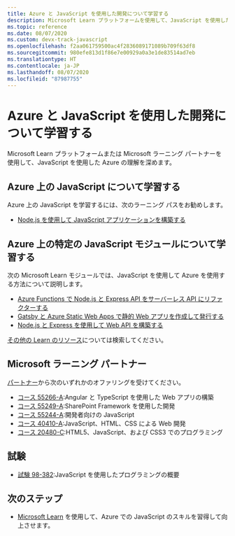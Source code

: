```yaml
---
title: Azure と JavaScript を使用した開発について学習する
description: Microsoft Learn プラットフォームを使用して、JavaScript を使用した Azure の理解を深める
ms.topic: reference
ms.date: 08/07/2020
ms.custom: devx-track-javascript
ms.openlocfilehash: f2aa061759500ac4f2836089171089b709f63df8
ms.sourcegitcommit: 980efe813d1f86e7e00929a0a3e1de83514ad7eb
ms.translationtype: HT
ms.contentlocale: ja-JP
ms.lasthandoff: 08/07/2020
ms.locfileid: "87987755"
---
```

# <a name="learn-to-develop-with-azure-and-javascript"></a>Azure と JavaScript を使用した開発について学習する 

Microsoft Learn プラットフォームまたは Microsoft ラーニング パートナーを使用して、JavaScript を使用した Azure の理解を深めます。

## <a name="learn-javascript-on-azure"></a>Azure 上の JavaScript について学習する

Azure 上の JavaScript を学習するには、次のラーニング パスをお勧めします。

* [Node.js を使用して JavaScript アプリケーションを構築する](https://docs.microsoft.com/learn/paths/build-javascript-applications-nodejs/)

## <a name="learn-specific-javascript-modules-on-azure"></a>Azure 上の特定の JavaScript モジュールについて学習する

次の Microsoft Learn モジュールでは、JavaScript を使用して Azure を使用する方法について説明します。

* [Azure Functions で Node.js と Express API をサーバーレス API にリファクターする](https://docs.microsoft.com/learn/modules/shift-nodejs-express-apis-serverless/)
* [Gatsby と Azure Static Web Apps で静的 Web アプリを作成して発行する](https://docs.microsoft.com/learn/modules/create-deploy-static-webapp-gatsby-app-service/)
* [Node.js と Express を使用して Web API を構築する](https://docs.microsoft.com/learn/modules/build-web-api-nodejs-express/) 

[その他の Learn のリソース](https://docs.microsoft.com/search/?category=Learn&terms=JavaScript)については検索してください。


## <a name="microsoft-learning-partner"></a>Microsoft ラーニング パートナー

[パートナー](https://docs.microsoft.com/learn/certifications/partners)から次のいずれかのオファリングを受けてください。

* [コース 55266-A](https://docs.microsoft.com/learn/certifications/courses/55266):Angular と TypeScript を使用した Web アプリの構築
* [コース 55249-A](https://docs.microsoft.com/learn/certifications/courses/55249):SharePoint Framework を使用した開発
* [コース 55244-A](https://docs.microsoft.com/learn/certifications/courses/55244):開発者向けの JavaScript
* [コース 40410-A](https://docs.microsoft.com/learn/certifications/courses/40410):JavaScript、HTML、CSS による Web 開発
* [コース 20480-C](https://docs.microsoft.com/learn/certifications/courses/20480):HTML5、JavaScript、および CSS3 でのプログラミング

## <a name="exams"></a>試験

* [試験 98-382](https://docs.microsoft.com/learn/certifications/exams/98-382):JavaScript を使用したプログラミングの概要

## <a name="next-steps"></a>次のステップ

* [Microsoft Learn](https://docs.microsoft.com/learn/) を使用して、Azure での JavaScript のスキルを習得して向上させます。 
